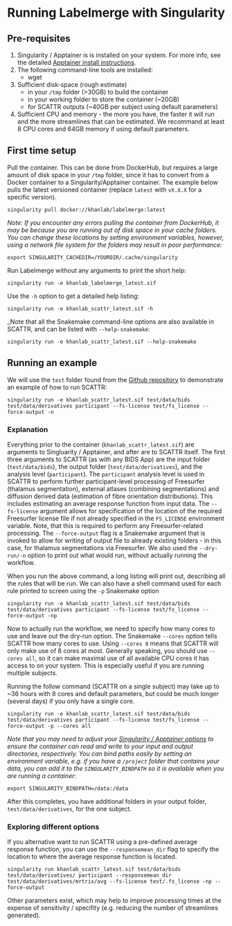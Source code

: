 # Running Labelmerge with Singularity

## Pre-requisites
1. Singularity / Apptainer is is installed on your system. For more info, see
the detailed [Apptainer install instructions](https://apptainer.org/docs/admin/main/installation.html#install-from-pre-built-packages).
1. The following command-line tools are installed:
    * wget
1. Sufficient disk-space (rough estimate)
    * in your `/tmp` folder (>30GB) to build the container
    * in your working folder to store the container (~20GB)
    * for SCATTR outputs (~40GB per subject using default parameters)
1. Sufficient CPU and memory - the more you have, the faster it will run and 
the more streamlines that can be estimated. We recommand at least 8 CPU cores 
and 64GB memory if using default parameters.

## First time setup
Pull the container. This can be done from DockerHub, but requires a large 
amount of disk space in your `/tmp` folder, since it has to convert from a 
Docker container to a Singularity/Apptainer container. The example below pulls
the latest versioned container (replace `latest` with `vX.X.X` for a specific
version).

```
singularity pull docker://khanlab/labelmerge:latest
```
_Note: If you encounter any errors pulling the container from DockerHub, it may
be because you are running out of disk space in your cache folders. You can 
change these locations by setting environment variables, however, using a 
network file system for the folders may result in poor performance:_
```
export SINGULARITY_CACHEDIR=/YOURDIR/.cache/singularity
```


Run Labelmerge without any arguments to print the short help:

```
singularity run -e khanlab_labelmerge_latest.sif
```

Use the `-h` option to get a detailed help listing:

```
singularity run -e khanlab_scattr_latest.sif -h
```

_Note that all the Snakemake command-line options are also available in SCATTR,
and can be listed with `--help-snakemake`:

```
singularity run -e khanlab_scattr_latest.sif --help-snakemake
```

## Running an example

We will use the `test` folder found from the 
[Github repository](https://github.com/khanlab/labelmerge/tree/main/test/) to
demonstrate an example of how to run SCATTR:

```
singularity run -e khanlab_scattr_latest.sif test/data/bids test/data/derivatives participant --fs-license test/fs_license --force-output -n
```

### Explanation

Everything prior to the container (`khanlab_scattr_latest.sif`) are arguments
to Singluarity / Apptainer, and after are to SCATTR itself. The first three arguments to 
SCATTR (as with any BIDS App) are the input folder (`test/data/bids`), the 
output folder (`test/data/derivatives`), and the analysis level (`participant`).
The `participant` analysis level is used in SCATTR to perform further 
participant-level processing of Freesurfer (thalamus segmentation), external 
atlases (combining segmentations) and diffusion derived data (estimation of 
fibre orientation distributions). This includes estimating an average response 
function from input data. The `--fs-license` argument allows for specification
of the location of the required Freesurfer license file if not already 
specified in the `FS_LICENSE` environment variable. Note, that this is
required to perform any Freesurfer-related processing. The `--force-output` 
flag is a Snakemake argument that is invoked to allow for writing of output file
to already existing folders - in this case, for thalamus segmentations via 
Freesurfer. We also used the `--dry-run/-n` option to print out what would run,
without actually running the workflow.

When you run the above command, a long listing will print out, describing all 
the rules that will be run. We can also have a shell command used for each rule
printed to screen using the `-p` Snakemake option

```
singularity run -e khanlab_scattr_latest.sif test/data/bids test/data/derivatives participant --fs-license test/fs_license --force-output -np
```

Now to actually run the workflow, we need to specify how many cores to use and 
leave out the dry-run option. The Snakemake `--cores` option tells SCATTR how
many cores to use. Using `--cores 8` means that SCATTR will only make use of 8 
cores at most. Generally speaking, you should use `--cores all`, so it can make 
maximal use of all available CPU cores it has access to on your system. This is 
especially useful if you are running multiple subjects.

Running the follow command (SCATTR on a single subject) may take up to ~36 hours
with 8 cores and default parameters, but could be much longer (several days) if 
you only have a single core.

```
singularity run -e khanlab_scattr_latest.sif test/data/bids test/data/derivatives participant --fs-license test/fs_license --force-output -p --cores all
```

_Note that you may need to adjust your 
[Singularity / Apptainer options](https://sylabs.io/guides/3.1/user-guide/cli/singularity_run.html) 
to ensure the container can read and write to your input and output directories, 
respectively. You can bind paths easily by setting an environment variable, 
e.g. if you have a `/project` folder that contains your data, you can add it to
the `SINGULARITY_BINDPATH` so it is available when you are running a container:_

```
export SINGULARITY_BINDPATH=/data:/data
```

After this completes, you have additional folders in your output folder,
`test/data/derivatives`, for the one subject.

### Exploring different options

If you alternative want to run SCATTR using a pre-defined average response 
function, you can use the `--responsemean_dir` flag to specify the location to
where the average response function is located. 

```
singularity run khanlab_scattr_latest.sif test/data/bids test/data/derivatives/ participant --responsemean_dir test/data/derivatives/mrtrix/avg --fs-license test/.fs_license -np --force-output
```

Other parameters exist, which may help to improve processing times at the 
expense of sensitivity / specifity (e.g. reducing the number of streamlines 
generated).